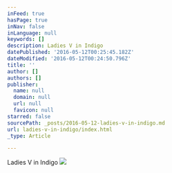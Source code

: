 ```yaml
---
inFeed: true
hasPage: true
inNav: false
inLanguage: null
keywords: []
description: Ladies V in Indigo
datePublished: '2016-05-12T00:25:45.182Z'
dateModified: '2016-05-12T00:24:50.796Z'
title: ''
author: []
authors: []
publisher:
  name: null
  domain: null
  url: null
  favicon: null
starred: false
sourcePath: _posts/2016-05-12-ladies-v-in-indigo.md
url: ladies-v-in-indigo/index.html
_type: Article

---
```

Ladies V in Indigo
![](https://the-grid-user-content.s3-us-west-2.amazonaws.com/7aabd09b-829d-420f-8020-646a70666d63.jpg)